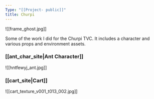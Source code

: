 ```yaml
---
Type: "[[Project- public]]"
title: Churpi
---
```

![[frame_ghost.jpg]]

Some of the work I did for the Churpi TVC. It includes a character and various props and environment assets. 

### [[ant_char_site|Ant Character]]
![[hntfewyj_ant.jpg]]

### [[cart_site|Cart]]
![[cart_texture_v001_t013_002.jpg]]